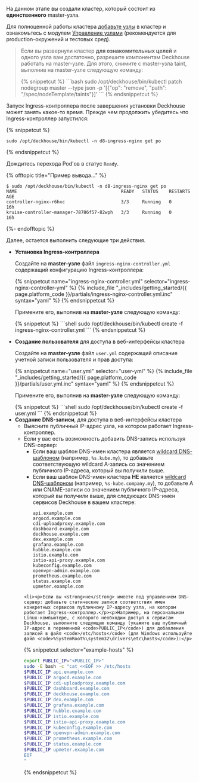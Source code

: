 <script type="text/javascript" src='{{ assets["getting-started.js"].digest_path }}'></script>
<script type="text/javascript" src='{{ assets["getting-started-access.js"].digest_path }}'></script>
<script type="text/javascript" src='{{ assets["bcrypt.js"].digest_path }}'></script>

На данном этапе вы создали кластер, который состоит из **единственного** master-узла.

Для полноценной работы кластера <a href="/documentation/latest/modules/040-node-manager/faq.html#как-добавить-статичный-узел-в-кластер">добавьте узлы</a> в кластер и ознакомьтесь с модулем <a href="/documentation/latest/modules/040-node-manager/">Управление узлами</a> (рекомендуется для production-окружений и тестовых сред).

<blockquote>
<p>Если вы развернули кластер <strong>для ознакомительных целей</strong> и одного узла вам достаточно, разрешите компонентам Deckhouse работать на master-узле. Для этого, снимите с master-узла taint, выполнив на master-узле следующую команду:</p>
{% snippetcut %}
```bash
sudo /opt/deckhouse/bin/kubectl patch nodegroup master --type json -p '[{"op": "remove", "path": "/spec/nodeTemplate/taints"}]'
```
{% endsnippetcut %}
</blockquote>

Запуск Ingress-контроллера после завершения установки Deckhouse может занять какое-то время. Прежде чем продолжить убедитесь что Ingress-контроллер запустился:

{% snippetcut %}
```shell
sudo /opt/deckhouse/bin/kubectl -n d8-ingress-nginx get po
```
{% endsnippetcut %}

Дождитесь перехода Pod'ов в статус `Ready`.

{% offtopic title="Пример вывода..." %}
```
$ sudo /opt/deckhouse/bin/kubectl -n d8-ingress-nginx get po
NAME                                       READY   STATUS    RESTARTS   AGE
controller-nginx-r6hxc                     3/3     Running   0          16h
kruise-controller-manager-78786f57-82wph   3/3     Running   0          16h
```
{%- endofftopic %}

Далее, остается выполнить следующие три действия.
<ul><li><p><strong>Установка Ingress-контроллера</strong></p>
<p>Создайте на <strong>master-узле</strong> файл <code>ingress-nginx-controller.yml</code> содержащий конфигурацию Ingress-контроллера:</p>
{% snippetcut name="ingress-nginx-controller.yml" selector="ingress-nginx-controller-yml" %}
{% include_file "_includes/getting_started/{{ page.platform_code }}/partials/ingress-nginx-controller.yml.inc" syntax="yaml" %}
{% endsnippetcut %}
<p>Примените его, выполнив на <strong>master-узле</strong> следующую команду:</p>
{% snippetcut %}
```shell
sudo /opt/deckhouse/bin/kubectl create -f ingress-nginx-controller.yml
```
{% endsnippetcut %}
</li>
<li><p><strong>Создание пользователя</strong> для доступа в веб-интерфейсы кластера</p>
<p>Создайте на <strong>master-узле</strong> файл <code>user.yml</code> содержащий описание учетной записи пользователя и прав доступа:</p>
{% snippetcut name="user.yml" selector="user-yml" %}
{% include_file "_includes/getting_started/{{ page.platform_code }}/partials/user.yml.inc" syntax="yaml" %}
{% endsnippetcut %}
<p>Примените его, выполнив на <strong>master-узле</strong> следующую команду:</p>
{% snippetcut %}
```shell
sudo /opt/deckhouse/bin/kubectl create -f user.yml
```
{% endsnippetcut %}
</li>
<li><strong>Создание DNS-записи</strong>, для доступа в веб-интерфейсы кластера
  <ul><li>Выясните публичный IP-адрес узла, на котором работает Ingress-контроллер.</li>
  <li>Если у вас есть возможность добавить DNS-запись используя DNS-сервер:
    <ul>
      <li>Если ваш шаблон DNS-имен кластера является <a href="https://en.wikipedia.org/wiki/Wildcard_DNS_record">wildcard
        DNS-шаблоном</a> (например, <code>%s.kube.my</code>), то добавьте соответствующую wildcard A-запись со значением публичного IP-адреса, который вы получили выше.
      </li>
      <li>
        Если ваш шаблон DNS-имен кластера <strong>НЕ</strong> является <a
              href="https://en.wikipedia.org/wiki/Wildcard_DNS_record">wildcard DNS-шаблоном</a> (например, <code>%s-kube.company.my</code>),
        то добавьте А или CNAME-записи со значением публичного IP-адреса, который вы
        получили выше, для следующих DNS-имен сервисов Deckhouse в вашем кластере:
        <div class="highlight">
<pre class="highlight">
<code example-hosts>api.example.com
argocd.example.com
cdi-uploadproxy.example.com
dashboard.example.com
deckhouse.example.com
dex.example.com
grafana.example.com
hubble.example.com
istio.example.com
istio-api-proxy.example.com
kubeconfig.example.com
openvpn-admin.example.com
prometheus.example.com
status.example.com
upmeter.example.com</code>
</pre>
        </div>
      </li>
    </ul>
  </li>

    <li><p>Если вы <strong>не</strong> имеете под управлением DNS-сервер: добавьте статические записи соответствия имен конкретных сервисов публичному IP-адресу узла, на котором работает Ingress-контроллер.</p><p>Например, на персональном Linux-компьютере, с которого необходим доступ к сервисам Deckhouse, выполните следующую команду (укажите ваш публичный IP-адрес в переменной <code>PUBLIC_IP</code>) для добавления записей в файл <code>/etc/hosts</code> (для Windows используйте файл <code>%SystemRoot%\system32\drivers\etc\hosts</code>):</p>
{% snippetcut selector="example-hosts" %}
```bash
export PUBLIC_IP="<PUBLIC_IP>"
sudo -E bash -c "cat <<EOF >> /etc/hosts
$PUBLIC_IP api.example.com
$PUBLIC_IP argocd.example.com
$PUBLIC_IP cdi-uploadproxy.example.com
$PUBLIC_IP dashboard.example.com
$PUBLIC_IP deckhouse.example.com
$PUBLIC_IP dex.example.com
$PUBLIC_IP grafana.example.com
$PUBLIC_IP hubble.example.com
$PUBLIC_IP istio.example.com
$PUBLIC_IP istio-api-proxy.example.com
$PUBLIC_IP kubeconfig.example.com
$PUBLIC_IP openvpn-admin.example.com
$PUBLIC_IP prometheus.example.com
$PUBLIC_IP status.example.com
$PUBLIC_IP upmeter.example.com
EOF
"
```
{% endsnippetcut %}
</li></ul>
</li>
</ul>

<script type="text/javascript">
$(document).ready(function () {
    generate_password(true);
    update_parameter('dhctl-user-password-hash', 'password', '<GENERATED_PASSWORD_HASH>', null, null);
    update_parameter('dhctl-user-password-hash', null, '<GENERATED_PASSWORD_HASH>', null, '[user-yml]');
    update_parameter('dhctl-user-password', null, '<GENERATED_PASSWORD>', null, '[user-yml]');
    update_parameter('dhctl-user-password', null, '<GENERATED_PASSWORD>', null, 'code span.c1');
    update_domain_parameters();
    config_highlight();
});

</script>
